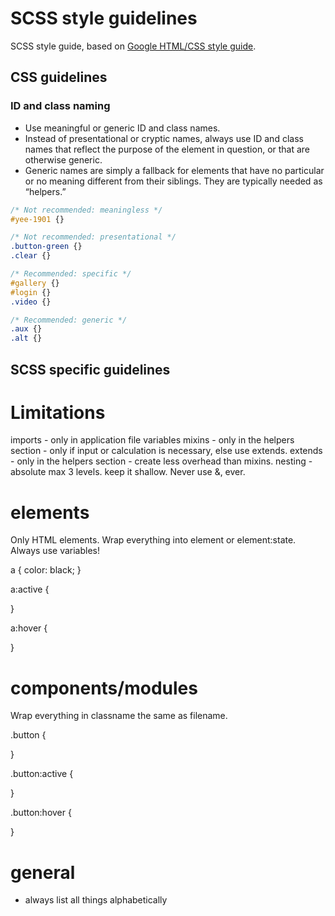 # SCSS style guidelines
SCSS style guide, based on [Google HTML/CSS style guide](https://google.github.io/styleguide/htmlcssguide.xml).

## CSS guidelines

### ID and class naming
- Use meaningful or generic ID and class names.
- Instead of presentational or cryptic names, always use ID and class names that reflect the purpose of the element in question, or that are otherwise generic.
- Generic names are simply a fallback for elements that have no particular or no meaning different from their siblings. They are typically needed as “helpers.”

```scss
/* Not recommended: meaningless */
#yee-1901 {}

/* Not recommended: presentational */
.button-green {}
.clear {}

```
```scss
/* Recommended: specific */
#gallery {}
#login {}
.video {}

/* Recommended: generic */
.aux {}
.alt {}
```
## SCSS specific guidelines



# Limitations
imports - only in application file
variables
mixins - only in the helpers section - only if input or calculation is necessary, else use extends.
extends - only in the helpers section - create less overhead than mixins.
nesting - absolute max 3 levels. keep it shallow.
Never use &, ever.

# elements
Only HTML elements. Wrap everything into element or element:state.
Always use variables!

a {
  color: black;
}

a:active {

}

a:hover {

}

# components/modules
Wrap everything in classname the same as filename.

.button {

}

.button:active {

}

.button:hover {

}

# general
- always list all things alphabetically

